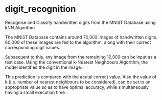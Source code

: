 # digit_recognition
Recognise and Classify handwritten digits from the MNIST Database using kNN Algorithm

The MNIST Database contains around 70,000 images of handwritten digits. 60,000 of these images are fed to the algorithm, along with their correct corresponding digit values. 

Subsequent to this, any image from the remaining 10,000 can be input as a test case. Using the conventional k-Nearest Neighbours Algorithm, the model identifies the digit in the image. 

This prediction is compared with the acutal correct value. Also the value of k (i.e. number of nearest neighbours to be considered), can be set to an appropriate value so as to have optimal accuracy, while simultaneously having a small execution time.
